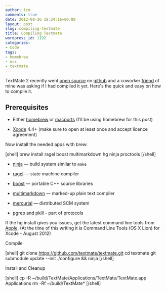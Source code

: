 ```yaml
---
author: tim
comments: true
date: 2012-08-26 18:24:16+00:00
layout: post
slug: compiling-textmate
title: Compiling Textmate
wordpress_id: 1192
categories:
- Code
tags:
- homebrew
- osx
- textmate
---
```


TextMate 2 recently went [open source](http://blog.macromates.com/2012/textmate-2-at-github/) on [github](https://github.com/textmate/textmate) and a coworker [friend](https://twitter.com/tweetonwards) of mine was asking if I had compiled it yet. Here's the quick and easy on how to compile it.


## Prerequisites





	
  * Either [homebrew](http://mxcl.github.com/homebrew/) or [macports](http://www.macports.org/) (I'll be using homebrew for this post)

	
  * [Xcode](http://itunes.apple.com/us/app/xcode/id497799835?mt=12) 4.4+ (make sure to open at least once and accept licence agreement)


Now install the needed apps with brew:

[shell]
brew install ragel boost multimarkdown hg ninja proctools
[/shell]

	
  * [ninja](http://martine.github.com/ninja/) — build system similar to `make`

	
  * [ragel](http://www.complang.org/ragel/) — state machine compiler

	
  * [boost](http://www.boost.org/) — portable C++ source libraries

	
  * [multimarkdown](http://fletcherpenney.net/multimarkdown/) — marked-up plain text compiler

	
  * [mercurial](http://mercurial.selenic.com/) — distributed SCM system

	
  * pgrep and pkill - part of protocols


If the hg install gives you issues, get the latest command line tools from [Apple](https://developer.apple.com/downloads/index.action). (At the time of this writing it is Command Line Tools (OS X Lion) for Xcode - August 2012)

Compile

[shell]
git clone https://github.com/textmate/textmate.git
cd textmate
git submodule update --init
./configure && ninja
[/shell]


Install and Cleanup

[shell]
cp -R ~/build/TextMate/Applications/TextMate/TextMate.app Applications
rm -Rf ~/build/TextMate*
[/shell]
